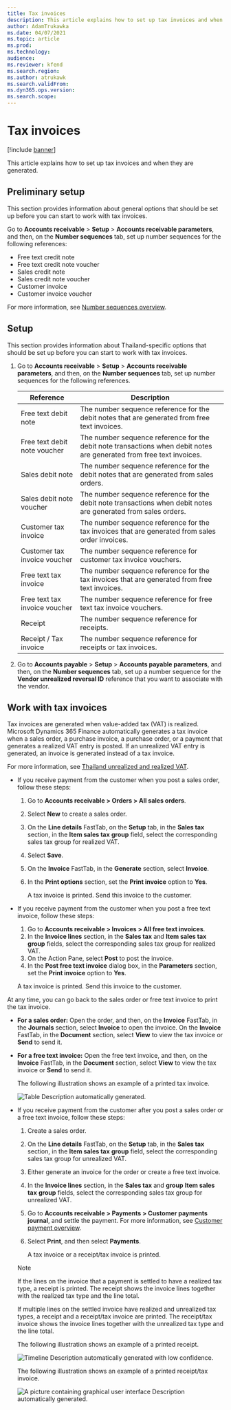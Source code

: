 ```yaml
---
title: Tax invoices
description: This article explains how to set up tax invoices and when they are generated.
author: AdamTrukawka
ms.date: 04/07/2021
ms.topic: article
ms.prod: 
ms.technology: 
audience: 
ms.reviewer: kfend
ms.search.region: 
ms.author: atrukawk
ms.search.validFrom: 
ms.dyn365.ops.version: 
ms.search.scope: 
---
```


# Tax invoices

[!include [banner](../includes/banner.md)]

This article explains how to set up tax invoices and when they are generated.

## Preliminary setup

This section provides information about general options that should be set up before you can start to work with tax invoices.

Go to **Accounts receivable** > **Setup** > **Accounts receivable parameters**, and then, on the **Number sequences** tab, set up number sequences for the following references:

   - Free text credit note
   - Free text credit note voucher
   - Sales credit note
   - Sales credit note voucher
   - Customer invoice
   - Customer invoice voucher

For more information, see [Number sequences overview](../../fin-ops-core/fin-ops/organization-administration/number-sequence-overview.md).

## Setup

This section provides information about Thailand-specific options that should be set up before you can start to work with tax invoices.

1.  Go to **Accounts receivable** > **Setup** > **Accounts receivable parameters**, and then, on the **Number sequences** tab, set up number sequences for the following references.

    | **Reference** | **Description** |
    |-------------------------|-------------------------|
    | Free text debit note | The number sequence reference for the debit notes that are generated from free text invoices. |
    | Free text debit note voucher | The number sequence reference for the debit note transactions when debit notes are generated from free text invoices. |
    | Sales debit note | The number sequence reference for the debit notes that are generated from sales orders. |
    | Sales debit note voucher | The number sequence reference for the debit note transactions when debit notes are generated from sales orders. |
    | Customer tax invoice | The number sequence reference for the tax invoices that are generated from sales order invoices. |
    | Customer tax invoice voucher | The number sequence reference for customer tax invoice vouchers. |
    | Free text tax invoice | The number sequence reference for the tax invoices that are generated from free text invoices. |
    | Free text tax invoice voucher | The number sequence reference for free text tax invoice vouchers. |
    | Receipt | The number sequence reference for receipts. |
    | Receipt / Tax invoice | The number sequence reference for receipts or tax invoices. |

2.  Go to **Accounts payable** > **Setup** > **Accounts payable parameters**, and then, on the **Number sequences** tab, set up a number sequence for the **Vendor unrealized reversal ID** reference that you want to associate with the vendor.

## Work with tax invoices

Tax invoices are generated when value-added tax (VAT) is realized. Microsoft Dynamics 365 Finance automatically generates a tax invoice when a sales order, a purchase invoice, a purchase order, or a payment that generates a realized VAT entry is posted. If an unrealized VAT entry is generated, an invoice is generated instead of a tax invoice.

For more information, see [Thailand unrealized and realized VAT](apac-tha-unrealized-vat.md).

- If you receive payment from the customer when you post a sales order, follow these steps:

    1. Go to **Accounts receivable &gt; Orders &gt; All sales orders**.
    2. Select **New** to create a sales order.
    3. On the **Line details** FastTab, on the **Setup** tab, in the **Sales tax** section, in the **Item sales tax** **group** field, select the corresponding sales tax group for realized VAT.
    4. Select **Save**.
    5. On the **Invoice** FastTab, in the **Generate** section, select **Invoice**.
    6. In the **Print options** section, set the **Print invoice** option to **Yes**.

       A tax invoice is printed. Send this invoice to the customer.

- If you receive payment from the customer when you post a free text invoice, follow these steps:

    1. Go to **Accounts receivable &gt; Invoices &gt; All free text invoices**.
    2. In the **Invoice lines** section, in the **Sales tax** and **Item sales tax** **group** fields, select the corresponding sales tax group for realized VAT.
    3. On the Action Pane, select **Post** to post the invoice.
    4. In the **Post free text invoice** dialog box, in the **Parameters** section, set the **Print invoice** option to **Yes**.

     A tax invoice is printed. Send this invoice to the customer.

At any time, you can go back to the sales order or free text invoice to print the tax invoice.

- **For a sales order:** Open the order, and then, on the **Invoice** FastTab, in the **Journals** section, select **Invoice** to open the invoice. On the **Invoice** FastTab, in the **Document** section, select **View** to view the tax invoice or **Send** to send it.
- **For a free text invoice:** Open the free text invoice, and then, on the **Invoice** FastTab, in the **Document** section, select **View** to view the tax invoice or **Send** to send it.

    The following illustration shows an example of a printed tax invoice.

    ![Table Description automatically generated.](media/apac-tha-tax-invoices-tax-invoice.png)

- If you receive payment from the customer after you post a sales order or a free text invoice, follow these steps:

    1. Create a sales order.
    2. On the **Line details** FastTab, on the **Setup** tab, in the **Sales tax** section, in the **Item sales tax** **group** field, select the corresponding sales tax group for unrealized VAT.
    3. Either generate an invoice for the order or create a free text invoice.
    4. In the **Invoice lines** section, in the **Sales tax** and **group** **Item sales tax** **group** fields, select the corresponding sales tax group for unrealized VAT.
    5. Go to **Accounts receivable &gt; Payments &gt; Customer payments journal**, and settle the payment. For more information, see [Customer payment overview](../cash-bank-management/tasks/customer-payment-overview.md).
    6. Select **Print**, and then select **Payments**.

       A tax invoice or a receipt/tax invoice is printed.

    > [!NOTE]
    > If the lines on the invoice that a payment is settled to have a realized tax type, a receipt is printed. The receipt shows the invoice lines together with the realized tax type and the line total.
    >
    > If multiple lines on the settled invoice have realized and unrealized tax types, a receipt and a receipt/tax invoice are printed. The receipt/tax invoice shows the invoice lines together with the unrealized tax type and the line total.

    The following illustration shows an example of a printed receipt.

    ![Timeline Description automatically generated with low confidence.](media/apac-tha-tax-invoices-receipt.png)


    The following illustration shows an example of a printed receipt/tax invoice.

    ![A picture containing graphical user interface Description automatically generated.](media/apac-tha-tax-invoices-receipt-tax-invoice.png)
